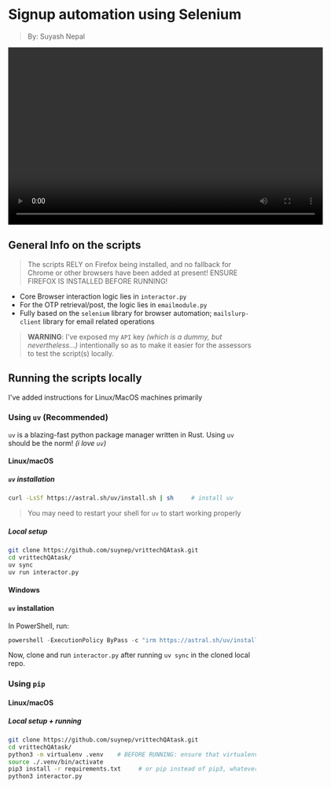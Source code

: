 # Signup automation using Selenium

> By: Suyash Nepal

<video src="https://github.com/suynep/vrittechQAtask/" controls width="640" height="360">
</video>

## General Info on the scripts
> The scripts RELY on Firefox being installed, and no fallback for Chrome or other browsers have been added at present! ENSURE FIREFOX IS INSTALLED BEFORE RUNNING!

- Core Browser interaction logic lies in `interactor.py`
- For the OTP retrieval/post, the logic lies in `emailmodule.py`
- Fully based on the `selenium` library for browser automation; `mailslurp-client` library for email related operations
> **WARNING**: I've exposed my `API` key *(which is a dummy, but nevertheless...)* intentionally so as to make it easier for the assessors to test the script(s) locally.


## Running the scripts locally

I've added instructions for Linux/MacOS machines primarily 

### Using `uv` (Recommended)

`uv` is a blazing-fast python package manager written in Rust. Using `uv` should be the norm! *(i love `uv`)*

#### Linux/macOS

##### `uv` installation

```bash
curl -LsSf https://astral.sh/uv/install.sh | sh     # install uv
```
> You may need to restart your shell for `uv` to start working properly

##### Local setup

```bash
git clone https://github.com/suynep/vrittechQAtask.git
cd vrittechQAtask/
uv sync
uv run interactor.py
```

#### Windows

#### `uv` installation

In PowerShell, run:
```powershell
powershell -ExecutionPolicy ByPass -c "irm https://astral.sh/uv/install.ps1 | iex"
```

Now, clone and run `interactor.py` after running `uv sync` in the cloned local repo.


### Using `pip`


#### Linux/macOS

##### Local setup + running

```bash
git clone https://github.com/suynep/vrittechQAtask.git
cd vrittechQAtask/
python3 -m virtualenv .venv    # BEFORE RUNNING: ensure that virtualenv package is installed
source ./.venv/bin/activate
pip3 install -r requirements.txt     # or pip instead of pip3, whatever it's called
python3 interactor.py
```
